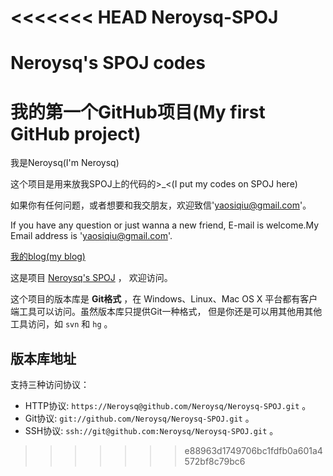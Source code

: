 <<<<<<< HEAD
Neroysq-SPOJ
============

Neroysq's SPOJ codes
=======
# 我的第一个GitHub项目(My first GitHub project)
我是Neroysq(I'm Neroysq)

这个项目是用来放我SPOJ上的代码的>_<(I put my codes on SPOJ here)

如果你有任何问题，或者想要和我交朋友，欢迎致信'yaosiqiu@gmail.com'。

If you have any question or just wanna a new friend, E-mail is welcome.My Email address is 'yaosiqiu@gmail.com'.

[我的blog(my blog)](http://www.neroysq.com)

这是项目 [Neroysq's SPOJ](https://github.com/Neroysq/Neroysq-SPOJ) ，
欢迎访问。

这个项目的版本库是 **Git格式** ，在 Windows、Linux、Mac OS X
平台都有客户端工具可以访问。虽然版本库只提供Git一种格式，
但是你还是可以用其他用其他工具访问，如 ``svn`` 和 ``hg`` 。

## 版本库地址

支持三种访问协议：

* HTTP协议: `https://Neroysq@github.com/Neroysq/Neroysq-SPOJ.git` 。
* Git协议: `git://github.com/Neroysq/Neroysq-SPOJ.git` 。
* SSH协议: `ssh://git@github.com:Neroysq/Neroysq-SPOJ.git` 。
>>>>>>> e88963d1749706bc1fdfb0a601a4572bf8c79bc6
